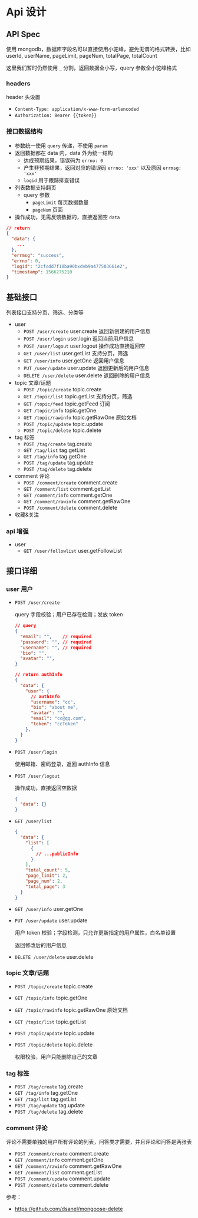 # Api 设计

## API Spec

使用 mongodb，数据库字段名可以直接使用小驼峰，避免无谓的格式转换，比如 userId, userName, pageLimit, pageNum, totalPage, totalCount

这里我们暂时仍然使用 `_` 分割，返回数据全小写，query 参数全小驼峰格式

### headers

header 头设置

- `Content-Type: application/x-www-form-urlencoded`
- `Authorization: Bearer {{token}}`

### 接口数据结构

- 参数统一使用 `query` 传递，不使用 `param`
- 返回数据都在 data 内，data 外为统一结构
  - 达成预期结果，错误码为 `errno: 0`
  - 产生非预期结果，返回对应的错误码 `errno: 'xxx'` 以及原因 `errmsg: 'xxx'`
  - `logid` 用于跟踪排查错误
- 列表数据支持翻页
  - query 参数
    - `pageLimit` 每页数据数量
    - `pageNum` 页面
- 操作成功，无需反馈数据的，直接返回空 `data`

```json
// return
{
  "data": {
    ...
  },
  "errmsg": "success",
  "errno": 0,
  "logid": "2cfcdd7f10ba90bxdvb9a477503661e2",
  "timestamp": 1566275210
}
```

## 基础接口

列表接口支持分页、筛选、分类等

- user
  - `POST /user/create`     user.create 返回新创建的用户信息
  - `POST /user/login`      user.login  返回当前用户信息
  - `POST /user/logout`     user.logout 操作成功直接返回空
  - `GET /user/list`        user.getList 支持分页，筛选
  - `GET /user/info`        user.getOne 返回用户信息
  - `PUT /user/update`      user.update 返回更新后的用户信息
  - `DELETE /user/delete`   user.delete 返回删除的用户信息
- topic 文章/话题
  - `POST /topic/create`    topic.create
  - `GET /topic/list`       topic.getList 支持分页，筛选
  - `GET /topic/feed`       topic.getFeed 订阅
  - `GET /topic/info`       topic.getOne
  - `GET /topic/rawinfo`    topic.getRawOne 原始文档
  - `POST /topic/update`    topic.update
  - `POST /topic/delete`    topic.delete
- tag 标签
  - `POST /tag/create`      tag.create
  - `GET /tag/list`         tag.getList
  - `GET /tag/info`         tag.getOne
  - `POST /tag/update`      tag.update
  - `POST /tag/delete`      tag.delete
- comment 评论
  - `POST /comment/create`  comment.create
  - `GET /comment/list`     comment.getList
  - `GET /comment/info`     comment.getOne
  - `GET /comment/rawinfo`  comment.getRawOne
  - `POST /comment/delete`  comment.delete
- 收藏&关注

### api 增强

- user
  - `GET /user/followlist` user.getFollowList

## 接口详细

### user 用户

- `POST /user/create`

  query 字段校验；用户已存在检测；发放 token

  ```json
  // query
  {
    "email": "",    // required
    "password": "", // required
    "username": "", // required
    "bio": "",
    "avatar": "",
  }

  // return authInfo
  {
    "data": {
      "user": {
        // authInfo
        "username": "cc",
        "bio": "about me",
        "avatar": "",
        "email": "cc@qq.com",
        "token": "ccToken"
      },
    }
  }
  ```

- `POST /user/login`

  使用邮箱、密码登录，返回 authInfo 信息

- `POST /user/logout`

  操作成功，直接返回空数据

  ```json
  {
    "data": {}
  }
  ```

- `GET /user/list`

  ```json
  {
    "data": {
      "list": [
        {
          // ...publicInfo
        }
      ],
      "total_count": 5,
      "page_limit": 2,
      "page_num": 2,
      "total_page": 3
    }
  }
  ```

- `GET /user/info`        user.getOne
- `PUT /user/update`      user.update

  用户 token 校验；字段检测，只允许更新指定的用户属性，白名单设置

  返回修改后的用户信息

- `DELETE /user/delete`   user.delete

### topic 文章/话题

- `POST /topic/create`    topic.create
- `GET /topic/info`       topic.getOne
- `GET /topic/rawinfo`    topic.getRawOne 原始文档
- `GET /topic/list`       topic.getList
- `POST /topic/update`    topic.update
- `POST /topic/delete`    topic.delete

  权限校验，用户只能删除自己的文章

### tag 标签

- `POST /tag/create`      tag.create
- `GET /tag/info`         tag.getOne
- `GET /tag/list`         tag.getList
- `POST /tag/update`      tag.update
- `POST /tag/delete`      tag.delete

### comment 评论

评论不需要单独的用户所有评论的列表，问答类才需要，并且评论和问答是两张表

- `POST /comment/create`  comment.create
- `GET /comment/info`     comment.getOne
- `GET /comment/rawinfo`  comment.getRawOne
- `GET /comment/list`     comment.getList
- `POST /comment/update`  comment.update
- `POST /comment/delete`  comment.delete

参考：

- https://github.com/dsanel/mongoose-delete
